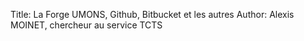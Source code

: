 Title: La Forge UMONS, Github, Bitbucket et les autres
Author: Alexis MOINET, chercheur au service TCTS
